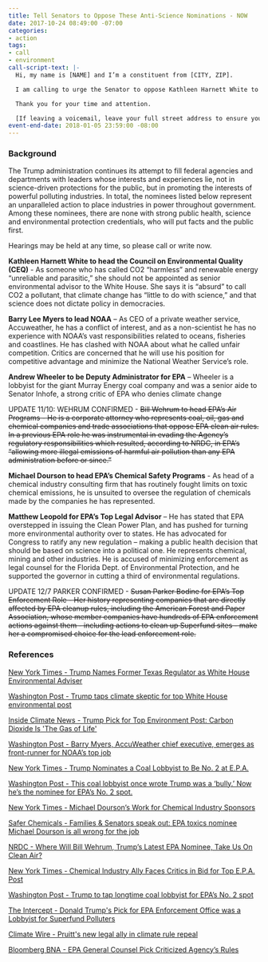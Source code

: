 ```yaml
---
title: Tell Senators to Oppose These Anti-Science Nominations - NOW
date: 2017-10-24 08:49:00 -07:00
categories:
- action
tags:
- call
- environment
call-script-text: |-
  Hi, my name is [NAME] and I’m a constituent from [CITY, ZIP].

  I am calling to urge the Senator to oppose Kathleen Harnett White to head the Council on Environmental Quality, Barry Lee Myers to lead NOAA, Andrew Wheeler to be Deputy Administrator for EPA, ~~Bill Wehrum to head EPA’s Air Programs,~~ Michael Dourson to head EPA’s Chemical Safety Programs, ~~Susan Parker Bodine for EPA’s Top Enforcement Role,~~ and Matthew Leopold for EPA’s Top Legal Advisor. The Trump administration continues its attempt to fill federal agencies and departments with leaders whose interests and experiences lie, not in science-driven protections for the public, but in promoting the interests of powerful polluting industries. Among these nominees, there are none with strong public health, science and environmental protection credentials, who will put facts and the public first.

  Thank you for your time and attention.

  [If leaving a voicemail, leave your full street address to ensure your call is tallied]
event-end-date: 2018-01-05 23:59:00 -08:00
---
```


### Background

The Trump administration continues its attempt to fill federal agencies and departments with leaders whose interests and experiences lie, not in science-driven protections for the public, but in promoting the interests of powerful polluting industries.  In total, the nominees listed below represent an unparalleled action to place  industries in power throughout government. Among these nominees, there are none with strong public health, science and environmental protection credentials, who will put facts and the public first. 

Hearings may be held at any time, so please call or write now.

**Kathleen Harnett White to head the Council on Environmental Quality (CEQ)** - As someone who has called CO2 “harmless” and renewable energy “unreliable and parasitic,” she should not be appointed as senior environmental advisor to the White House.  She says it is “absurd” to call CO2 a pollutant, that climate change has “little to do with science,” and that science does not dictate policy in democracies.  
 
**Barry Lee Myers to lead NOAA** – As CEO of a private weather service, Accuweather, he has a conflict of interest, and as a non-scientist he has no experience with NOAA’s vast responsibilities related to oceans, fisheries and coastlines.  He has clashed with NOAA about what he called unfair competition.  Critics are concerned that he will use his position for competitive advantage and minimize the National Weather Service’s role.  
 
**Andrew Wheeler to be Deputy Administrator for EPA** – Wheeler is a lobbyist for the giant Murray Energy coal company and was a senior aide to Senator Inhofe, a strong critic of EPA who denies climate change
 
UPDATE 11/10: WEHRUM CONFIRMED - ~~Bill Wehrum to head EPA’s Air Programs - He is a corporate attorney who represents coal, oil, gas and chemical companies and trade associations that oppose EPA clean air rules.  In a previous EPA role he was instrumental in evading the Agency’s regulatory responsibilities which resulted, according to NRDC,  in EPA’s “allowing more illegal emissions of harmful air pollution than any EPA administration before or since.”~~
 
**Michael Dourson to head EPA’s Chemical Safety Programs** - As head of a chemical industry consulting firm that has routinely fought limits on toxic chemical emissions, he is unsuited to oversee the regulation of chemicals made by the companies he has represented.  
 
**Matthew Leopold for EPA’s Top Legal Advisor** – He has stated that EPA overstepped in issuing the Clean Power Plan, and has pushed for turning more environmental authority over to states. He has advocated for Congress to ratify any new regulation – making a public health decision that should be based on science into a political one.  He represents chemical, mining and other industries.  He is accused of minimizing enforcement as legal counsel for the Florida Dept. of Environmental Protection, and he supported the governor in cutting a third of environmental regulations.
 
UPDATE 12/7 PARKER CONFIRMED - ~~Susan Parker Bodine for EPA’s Top Enforcement Role - Her history representing companies that are directly affected by EPA cleanup rules, including the American Forest and Paper Association, whose member companies have hundreds of EPA enforcement actions against them - including actions to clean up Superfund sites - make her a compromised choice for the lead enforcement role.~~

### References
[New York Times - Trump Names Former Texas Regulator as White House Environmental Adviser](https://www.nytimes.com/2017/10/13/climate/trump-environmental-advisor.html?_r=1)

[Washington Post - Trump taps climate skeptic for top White House environmental post](https://www.washingtonpost.com/news/energy-environment/wp/2017/10/13/trump-taps-climate-skeptic-for-top-white-house-environmental-post/?utm_term=.fafd4869da11)

[Inside Climate News - Trump Pick for Top Environment Post: Carbon Dioxide Is 'The Gas of Life'](https://insideclimatenews.org/news/13102017/trump-kathleen-hartnett-white-ceq-nominee-climate-change-fossil-fuels-supporter-texas)

[Washington Post - Barry Myers, AccuWeather chief executive, emerges as front-runner for NOAA’s top job](https://www.washingtonpost.com/news/capital-weather-gang/wp/2017/05/15/barry-myers-accuweather-chief-executive-emerges-as-front-runner-for-noaa-top-job/?utm_term=.4bb0761c0b06)

[New York Times - Trump Nominates a Coal Lobbyist to Be No. 2 at E.P.A.](https://www.nytimes.com/2017/10/05/climate/trump-epa-andrew-wheeler.html)

[Washington Post - This coal lobbyist once wrote Trump was a ‘bully.’ Now he’s the nominee for EPA’s No. 2 spot.](https://www.washingtonpost.com/news/energy-environment/wp/2017/10/07/this-coal-lobbyist-once-wrote-trump-was-a-bully-now-hes-the-nominee-for-epas-no-2-spot/?utm_term=.82e53113d673)

[New York Times - Michael Dourson’s Work for Chemical Industry Sponsors](https://www.nytimes.com/interactive/2017/10/16/science/document-Michael-Dourson-Research-Papers-on-Chemicals.html)

[Safer Chemicals - Families & Senators speak out: EPA toxics nominee Michael Dourson is all wrong for the job](http://saferchemicals.org/2017/10/12/families-senators-speak-out-epa-toxics-nominee-michael-dourson-is-all-wrong-for-the-job/)

[NRDC - Where Will Bill Wehrum, Trump’s Latest EPA Nominee, Take Us On Clean Air?](https://www.nrdc.org/experts/where-will-bill-wehrum-trumps-latest-epa-nominee-take-us-clean-air)

[New York Times - Chemical Industry Ally Faces Critics in Bid for Top E.P.A. Post](https://www.nytimes.com/2017/09/19/science/epa-chemical-industry-dourson.html)

[Washington Post - Trump to tap longtime coal lobbyist for EPA’s No. 2 spot](https://www.washingtonpost.com/news/energy-environment/wp/2017/07/21/trump-to-tap-longtime-coal-lobbyist-for-epas-number-two-spot/?utm_term=.ef18acef6a21)

[The Intercept - Donald Trump's Pick for EPA Enforcement Office was a Lobbyist for Superfund Polluters](https://theintercept.com/2017/05/24/donald-trumps-pick-for-epa-enforcement-office-was-a-lobbyist-for-superfund-polluters/)

[Climate Wire - Pruitt's new legal ally in climate rule repeal](https://www.peer.org/assets/clips/CLIMATEWIRE_NOMINATIONS_Pruitt's_new_legal_ally_in_climate_rule_repeal.pdf)

[Bloomberg BNA - EPA General Counsel Pick Criticized Agency’s Rules](https://www.bna.com/epa-general-counsel-n73014464150/)